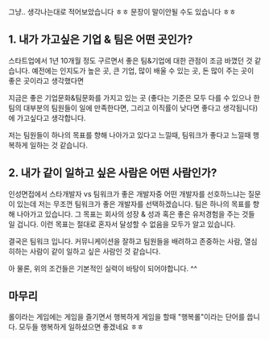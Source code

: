 그냥.. 생각나는대로 적어보았습니다 ㅎㅎ 문장이 말이안될 수도 있습니다 ㅎㅎ

## 1. 내가 가고싶은 기업 & 팀은 어떤 곳인가?

스타트업에서 1년 10개월 정도 구르면서 좋은 팀&기업에 대한 관점이 조금 바꼈던 것 같습니다. 예전에는 인지도가 높은 곳, 큰 기업, 많이 배울 수 있는 곳, 돈 많이 주는 곳이 좋은 곳이라고 생각했다면

지금은 좋은 기업문화&팀문화를 가지고 있는 곳 (좋다는 기준은 모두 다를 수 있으나 한 팀의 대부분의 팀원들이 일에 만족한다면, 그리고 이직률이 낮다면 좋다고 생각됩니다)에 가고싶다고 생각합니다.

저는 팀원들이 하나의 목표를 향해 나아가고 있다고 느낄때, 팀워크가 좋다고 느낄때 행복하게 일하는 것 같습니다.

## 2. 내가 같이 일하고 싶은 사람은 어떤 사람인가?

인성면접에서 스타개발자 vs 팀워크가 좋은 개발자중 어떤 개발자를 선호하느냐는 질문이 있는데 저는 무조껀 팀워크가 좋은 개발자를 선택하겠습니다. 팀은 하나의 목표를 향해 나아가고 있습니다. 그 목표는 회사의 성장 & 성과 혹은 좋은 유저경험을 주는 것들 일 겁니다. 이런 목표는 절대로 혼자서 달성할 수 없음을 모두가 알고 있습니다.

결국은 팀워크 입니다. 커뮤니케이션을 잘하고 팀원들을 배려하고 존중하는 사람, 열심히하는 사람이 같이 일하고 싶은 사람인 것 같습니다.

아 물론, 위의 조건들은 기본적인 실력이 바탕이 되어야합니다. ^^

## 마무리

롤이라는 게임에는 게임을 즐기면서 행복하게 게임을 할때 "행복롤"이라는 단어를 씁니다. 모두들 행복하게 일하셨으면 좋겠네요 ㅎㅎ
